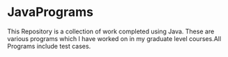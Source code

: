 # JavaPrograms
This Repository is a collection of work completed using Java. These are various programs which I have worked on in my graduate level courses.All Programs include test cases.
